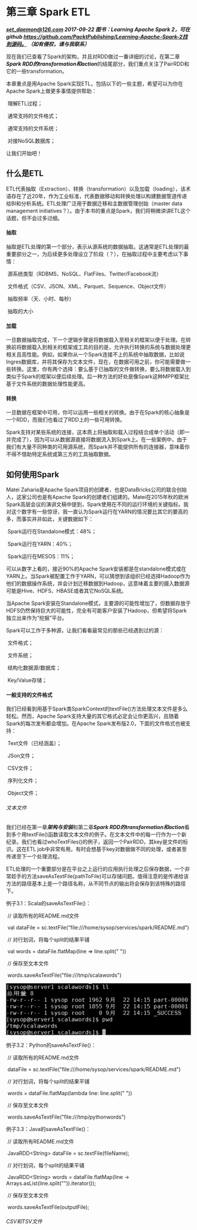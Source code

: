 # 第三章 Spark ETL

***set_daemon@126.com 2017-09-22 图书：Learning Apache Spark 2，可在github https://github.com/PacktPublishing/Learning-Apache-Spark-2找到源码。 （如有侵权，请与我联系）***

现在我们已查看了Spark的架构，并且对RDD做过一番详细的讨论，在第二章***Spark RDD的transformation和action***的结尾部分，我们重点关注了PairRDD和它的一些transformation。

本章重点是用Apache Spark实现ETL，包括以下的一些主题，希望可以为你在Apache Spark上做更多事情提供帮助：

​	理解ETL过程；

​	通常支持的文件格式；

​	通常支持的文件系统；

​	对接NoSQL数据库；

让我们开始吧！

## 什么是ETL

ETL代表抽取（Extraction）、转换（transformation）以及加载（loading），该术语存在了近20年，作为工业标准，代表数据移动和转换处理以构建数据管道传递给BI和分析系统。ETL处理广泛用于数据迁移和主数据管理创始（master data management initiatives？）。由于本书的重点是Spark，我们将稍微讲讲ETL这个话题，但不会过多过细。

#### 抽取

抽取是ETL处理的第一个部分，表示从源系统的数据抽取。这通常是ETL处理的最重要部分之一，为后续更多处理设立了阶段（？），在抽取过程中主要考虑以下事情：

​	源系统类型（RDBMS、NoSQL、FlatFiles、Twitter/Facebook流）

​	文件格式（CSV、JSON、XML、Parquet、Sequence、Object文件）

​	抽取频率（天、小时、每秒）

​	抽取的大小

#### 加载

一旦数据抽取完成，下一个逻辑步骤是将数据载入至相关的框架以便于处理。在转换前将数据载入到相关的框架或工具的目的是，允许执行转换的系统与数据处理更相关且高性能。例如，如果你从一个Spark连接不上的系统中抽取数据，比如说Ingres数据库，并将其保存为文本文件，现在，在数据可用之前，你可能需要做一些转换。这里，你有两个选择：要么基于已抽取的文件做转换，要么将数据载入到类似于Spark的框架以便后续处理。后一种方法的好处是像Spark这种MPP框架比基于文件系统的数据处理性能更高。

#### 转换

一旦数据在框架中可用，你可以运用一些相关的转换。由于在Spark的核心抽象是一个RDD，而我们也看过了RDD上的一些可用转换。

Spark支持对某些系统的连接，这本质上将抽取和载入过程结合成单个活动（即一并完成了），因为可以从数据源直接将数据流入到Spark上。在一些案例中，由于我们有大量不同种类的可用源系统，而Spark并不能提供所有的连接器，意味着你不得不借助特定系统或第三方的工具抽取数据。

## 如何使用Spark

Matei Zaharia是Apache Spark项目的创建者，也是DataBricks公司的联合创始人，这家公司也是有Apache Spark的创建者们组建的。Matei在2015年秋的欧洲Spark高层会议的演讲文稿中提到，Spark使用在不同的运行环境的关键指标。我对这个数字有一些惊讶，我一直认为Spark运行在YARN的情况要比其它的要高的多，而事实并非如此，关键数据如下：

​	Spark运行在Standalone模式：48%；

​	Spark运行在YARN：40%；

​	Spark运行在MESOS：11%；

可以从数字上看的，接近90%的Apache Spark安装都是在standalone模式或在YARN上。当Spark被配置工作于YARN，可以猜想到该组织已经选择Hadoop作为他们的数据操作系统，并会计划迁移数据到Hadoop，这意味着主要的摄入数据源可能是Hive、HDFS、HBASE或者其它NoSQL系统。

当Apache Spark安装在Standalone模式，主要源的可能性增加了，但数据存放于HDFS仍然保持巨大的可能性，完全有可能客户安装了Hadoop，但希望将Spark独立出来作为“挖掘”平台。

Spark可以工作于多种源，让我们看看最常见的那些已经遇到过的源：

​	文件格式；

​	文件系统；

​	结构化数据源/数据库；

​	Key/Value存储；

#### 一般支持的文件格式

我们已经看到用基于Spark类SparkContext的textFile()方法处理文本文件是多么轻松。然而，Apache Spark支持大量的其它格式必定会让你更高兴，且随着Spark的每次发布都会增加。在Apache Spark发布版2.0，下面的文件格式也被支持：

​	Text文件（已经涵盖）；

​	JSon文件；

​	CSV文件；

​	序列化文件；

​	Object文件；

###### 文本文件

​	我们已经在第一章***架构与安装***和第二章***Spark RDD的transformation和action***看到多个用textFile()函数读取文本文件的例子。在文本文件中的每一行作为一个新纪录。我们也看过whoTextFiles()的例子，返回一个PairRDD，其key是文件的标识。这在ETL job中非常有用，有时会想基于key对数据做不同的处理，或者甚至传递至下一个处理流程。

ETL处理的一个重要部分是在平台之上运行的应用执行处理之后保存数据，一个非常趁手的方法saveAsTextFile(pathToFile)可以存储问题。值得注意的是传递给该方法的路径基本上是一个路径名称，从不同节点的输出将会保存到该特殊的路径下。

例子3.1：Scala的saveAsTextFile()：

​	// 读取所有的README.md文件

​	val dataFile = sc.textFile("file:///home/sysop/services/spark/README.md")

​	// 对行划词，将每个split的结果平铺

​	val words = dataFile.flatMap(line => line.split(" "))

​	// 保存至文本文件

​	words.saveAsTextFile("file:///tmp/scalawords")	

![saveAsTextFile_output_multifiles_Scala.png](attachments/saveAsTextFile_output_multifiles_Scala.png)

例子3.2：Python的saveAsTextFile()：

​	// 读取所有的README.md文件

​	dataFile = sc.textFile("file:///home/sysop/services/spark/README.md")

​	// 对行划词，将每个split的结果平铺

​	words = dataFile.flatMap(lambda line: line.split(" "))

​	// 保存至文本文件

​	words.saveAsTextFile("file:///tmp/pythonwords")

例子3.3：Java的saveAsTextFile()：

​	// 读取所有README.md文件

​	JavaRDD\<String\> dataFile = sc.textFile(fileName);

​	// 对行划词，每个split的结果平铺

​	JavaRDD\<String\> words = dataFile.flatMap(line -> Arrays.asList(line.split("")).iterator());

​	// 保存至文本文件

​	words.saveAsTextFile(outputFile);

###### CSV和TSV文件

